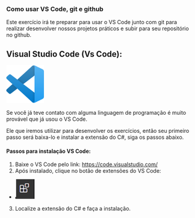 ### Como usar VS Code, git e github

Este exercício irá te preparar para usar o VS Code junto com git para realizar desenvolver nossos projetos práticos e subir para seu repositório no github.

## Visual Studio Code (Vs Code):

<img src="../Resources/Imgs/01_VsCode.png" width="100px">

Se você já teve contato com alguma linguagem de programação é muito provável que já usou o VS Code.

Ele que iremos utilizar para desenvolver os exercícios, então seu primeiro passo será baixa-lo e instalar a extensão do C#, siga os passos abaixo.

#### Passos para instalação VS Code:

1. Baixe o VS Code pelo link: https://code.visualstudio.com/
2. Após instalado, clique no botão de extensões do VS Code:

- ![Vs Code Extension Button](../Resources/Imgs/01_VsCode_Btn_Extension.png)

3. Localize a extensão do C# e faça a instalação.
